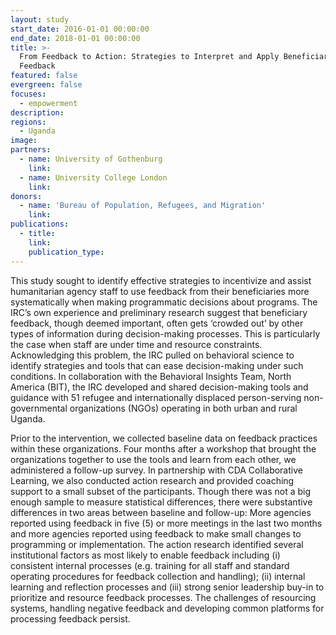 ```yaml
---
layout: study
start_date: 2016-01-01 00:00:00
end_date: 2018-01-01 00:00:00
title: >-
  From Feedback to Action: Strategies to Interpret and Apply Beneficiary
  Feedback
featured: false
evergreen: false
focuses:
  - empowerment
description:
regions:
  - Uganda
image:
partners:
  - name: University of Gothenburg
    link:
  - name: University College London
    link:
donors:
  - name: 'Bureau of Population, Refugees, and Migration'
    link:
publications:
  - title:
    link:
    publication_type:
---
```


This study sought to identify effective strategies to incentivize and assist humanitarian agency staff to use feedback from their beneficiaries more systematically when making programmatic decisions about programs. The IRC’s own experience and preliminary research suggest that beneficiary feedback, though deemed important, often gets ‘crowded out’ by other types of information during decision-making processes. This is particularly the case when staff are under time and resource constraints. Acknowledging this problem, the IRC pulled on behavioral science to identify strategies and tools that can ease decision-making under such conditions. In collaboration with the Behavioral Insights Team, North America (BIT), the IRC developed and shared decision-making tools and guidance with 51 refugee and internationally displaced person-serving non-governmental organizations (NGOs) operating in both urban and rural Uganda.

Prior to the intervention, we collected baseline data on feedback practices within these organizations. Four months after a workshop that brought the organizations together to use the tools and learn from each other, we administered a follow-up survey. In partnership with CDA Collaborative Learning, we also conducted action research and provided coaching support to a small subset of the participants. Though there was not a big enough sample to measure statistical differences, there were substantive differences in two areas between baseline and follow-up: More agencies reported using feedback in five (5) or more meetings in the last two months and more agencies reported using feedback to make small changes to programming or implementation. The action research identified several institutional factors as most likely to enable feedback including (i) consistent internal processes (e.g. training for all staff and standard operating procedures for feedback collection and handling); (ii) internal learning and reflection processes and (iii) strong senior leadership buy-in to prioritize and resource feedback processes. The challenges of resourcing systems, handling negative feedback and developing common platforms for processing feedback persist.